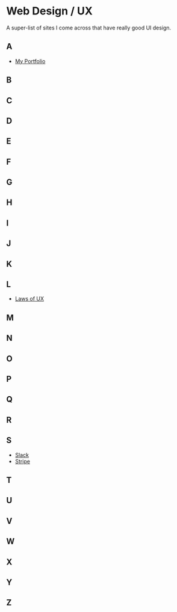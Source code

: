 # Web Design / UX
A super-list of sites I come across that have really good UI design.


## A
- [My Portfolio](https://ac-2017.github.io/)
## B

## C

## D

## E

## F

## G

## H

## I

## J

## K

## L
- [Laws of UX](https://lawsofux.com/)
## M

## N

## O

## P

## Q

## R

## S
- [Slack](https://slack.com/)
- [Stripe](https://stripe.com/)
## T

## U

## V

## W

## X

## Y

## Z
